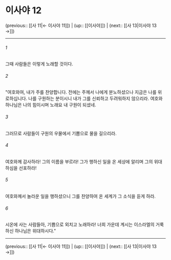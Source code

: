 # 이사야 12

(previous:: [[사 11|← 이사야 11]]) | (up:: [[이사야]]) | (next:: [[사 13|이사야 13 →]])

***




###### 1 

그때 사람들은 이렇게 노래할 것이다. 



###### 2 

"여호와여, 내가 주를 찬양합니다. 전에는 주께서 나에게 분노하셨으나 지금은 나를 위로하십니다. 나를 구원하는 분이시니 내가 그를 신뢰하고 두려워하지 않으리라. 여호와 하나님은 나의 힘이시며 노래요 내 구원이 되셨네. 



###### 3 

그러므로 사람들이 구원의 우물에서 기쁨으로 물을 길으리라. 



###### 4 

여호와께 감사하라! 그의 이름을 부르라! 그가 행하신 일을 온 세상에 알리며 그의 위대하심을 선포하라! 



###### 5 

여호와께서 놀라운 일을 행하셨으니 그를 찬양하여 온 세계가 그 소식을 듣게 하라. 



###### 6 

시온에 사는 사람들아, 기쁨으로 외치고 노래하라! 너희 가운데 계시는 이스라엘의 거룩하신 하나님은 위대하시다."

***

(previous:: [[사 11|← 이사야 11]]) | (up:: [[이사야]]) | (next:: [[사 13|이사야 13 →]])
